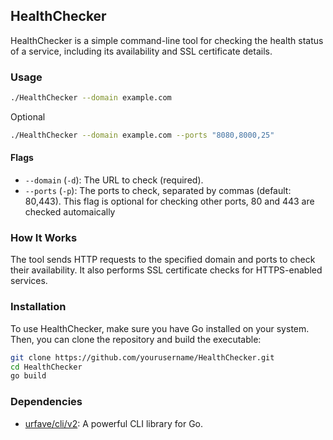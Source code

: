 ## HealthChecker

HealthChecker is a simple command-line tool for checking the health status of a service, including its availability and SSL certificate details.

### Usage

```bash
./HealthChecker --domain example.com 
```
Optional
```bash
./HealthChecker --domain example.com --ports "8080,8000,25"
```

#### Flags

- `--domain` (`-d`): The URL to check (required).
- `--ports` (`-p`): The ports to check, separated by commas (default: 80,443). This flag is optional for checking other ports, 80 and 443 are checked automaically

### How It Works

The tool sends HTTP requests to the specified domain and ports to check their availability. It also performs SSL certificate checks for HTTPS-enabled services.

### Installation

To use HealthChecker, make sure you have Go installed on your system. Then, you can clone the repository and build the executable:

```bash
git clone https://github.com/yourusername/HealthChecker.git
cd HealthChecker
go build
```

### Dependencies

- [urfave/cli/v2](https://github.com/urfave/cli/v2): A powerful CLI library for Go.
